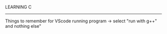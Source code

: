 LEARNING C

*****************

Things to remember for VScode
running program -> select "run with g++" and nothing else"

